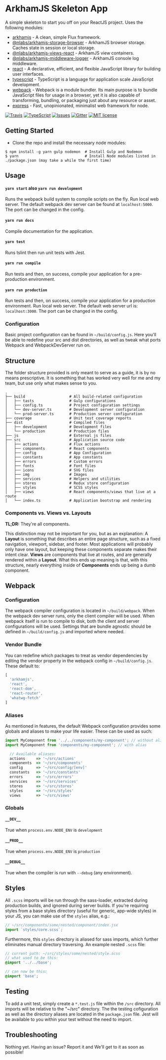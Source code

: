 ArkhamJS Skeleton App
=====================

A simple skeleton to start you off on your ReactJS project. Uses the following modules:
 - [arkhamjs](https://github.com/nitrogenlabs/arkhamjs) - A clean, simple Flux framework.
 - [@nlabs/arkhamjs-storage-browser](https://github.com/nitrogenlabs/arkhamjs-storage-browser) - ArkhamJS browser storage. Caches state in session or local storage.
 - [@nlabs/arkhamjs-views-react](https://github.com/nitrogenlabs/arkhamjs-views-react) - ArkhamJS view containers.
 - [@nlabs/arkhamjs-middleware-logger](https://github.com/nitrogenlabs/arkhamjs-middleware-logger) - ArkhamJS console log middleware.
 - [react](https://www.npmjs.com/package/react) - A declarative, efficient, and flexible JavaScript library for building user interfaces.
 - [typescript](https://www.npmjs.com/package/typescript) - TypeScript is a language for application scale JavaScript development.
 - [webpack](https://www.npmjs.com/package/webpack) - Webpack is a module bundler. Its main purpose is to bundle JavaScript files for usage in a browser, yet it is also capable of transforming, bundling, or packaging just about any resource or asset.
 - [express](https://www.npmjs.com/package/express) - Fast, unopinionated, minimalist web framework for node.

[![Travis](https://img.shields.io/travis/nitrogenlabs/arkhamjs-skeleton-react.svg?style=flat-square)](https://travis-ci.org/nitrogenlabs/arkhamjs-skeleton-react)
[![TypeScript](https://badges.frapsoft.com/typescript/version/typescript-next.svg?v=101)](https://github.com/ellerbrock/typescript-badges/)
[![Issues](http://img.shields.io/github/issues/nitrogenlabs/arkhamjs-skeleton-react.svg?style=flat-square)](https://github.com/nitrogenlabs/arkhamjs-skeleton-react/issues)
[![Gitter](https://img.shields.io/gitter/room/NitrgenLabs/arkhamjs.svg?style=flat-square)](https://gitter.im/NitrogenLabs/arkhamjs)
[![MIT license](http://img.shields.io/badge/license-MIT-brightgreen.svg?style=flat-square)](http://opensource.org/licenses/MIT)

Getting Started
---------------

- Clone the repo and install the necessary node modules:

```shell
$ npm install -g yarn gulp nodemon  # Install Gulp and Nodemon
$ yarn                              # Install Node modules listed in ./package.json (may take a while the first time)
```

Usage
-----

#### `yarn start` also `yarn run development`
Runs the webpack build system to compile scripts on the fly. Run local web server. The default webpack dev server can be found at `localhost:5000`. The port can be changed in the config.

#### `yarn run docs`
Compile documentation for the application.

#### `yarn test`
Runs tslint then run unit tests with Jest.

#### `yarn run compile`
Run tests and then, on success, compile your application for a pre-production environment. 

#### `yarn run production`
Run tests and then, on success, compile your application for a production environment. Run local web server. The default web server url is: `localhost:3000`. The port can be changed in the config.

### Configuration

Basic project configuration can be found in `~/build/config.js`. Here you'll be able to redefine your src and dist directories, as well as tweak what ports Webpack and WebpackDevServer run on.

Structure
---------

The folder structure provided is only meant to serve as a guide, it is by no means prescriptive. It is something that has worked very well for me and my team, but use only what makes sense to you.

```
.
├── build                    # All build-related configuration
│   ├── tasts                # Gulp configurations
│   ├── config.ts            # Project configuration settings
│   └── dev-server.ts        # Development server configuration
│   └── prod-server.ts       # Production server configuration
├── coverage                 # Unit test coverage reports
├── dist                     # Compiled files
│   ├── development          # Development files
│   └── production           # Production files
├── js                       # External js files
├── src                      # Application source code
│   ├── actions              # Flux actions
│   ├── components           # React components
│   ├── config               # App Configuration
│   ├── constants            # App constants
│   ├── errors               # Custom errors
│   ├── fonts                # Font files
│   ├── icons                # SVG files
│   ├── img                  # Images
│   ├── services             # Helpers and utilities
│   ├── stores               # Redux store configuration
│   ├── styles               # SCSS styles
│   ├── views                # React components/views that live at a route
│   └── index.ts             # Application bootstrap and rendering
```

### Components vs. Views vs. Layouts

**TL;DR:** They're all components.

This distinction may not be important for you, but as an explanation: A **Layout** is something that describes an entire page structure, such as a fixed navigation, viewport, sidebar, and footer. Most applications will probably only have one layout, but keeping these components separate makes their intent clear. **Views** are components that live at routes, and are generally rendered within a **Layout**. What this ends up meaning is that, with this structure, nearly everything inside of **Components** ends up being a dumb component.

Webpack
-------

### Configuration
The webpack compiler configuration is located in `~/build/webpack`. When the webpack dev server runs, only the client compiler will be used. When webpack itself is run to compile to disk, both the client and server configurations will be used. Settings that are bundle agnostic should be defined in `~/build/config.js` and imported where needed.

### Vendor Bundle
You can redefine which packages to treat as vendor dependencies by editing the vendor property in the webpack config in `~/build/config.js`. These default to:

```js
[
  'arkhamjs',
  'react',
  'react-dom',
  'react-router',
  'whatwg-fetch'
]
```

### Aliases
As mentioned in features, the default Webpack configuration provides some globals and aliases to make your life easier. These can be used as such:

```js
import MyComponent from '../../components/my-component'; // without alias
import MyComponent from 'components/my-component'; // with alias

  // Available aliases:
  actions     => '~/src/actions'
  components  => '~/src/components'
  config      => '~/src/config/[env]'
  constants   => '~/src/constants'
  errors      => '~/src/errors'
  services    => '~/src/services'
  stores      => '~/src/stores'
  styles      => '~/src/styles'
  views       => '~/src/views'
```

### Globals

#### `__DEV__`
True when `process.env.NODE_ENV` is `development`

#### `__PROD__`
True when `process.env.NODE_ENV` is `production`

#### `__DEBUG__`
True when the compiler is run with `--debug` (any environment).

Styles
------

All `.scss` imports will be run through the sass-loader, extracted during production builds, and ignored during server builds. If you're requiring styles from a base styles directory (useful for generic, app-wide styles) in your JS, you can make use of the `styles` alias, e.g.:

```js
// ~/src/components/some/nested/component/index.jsx
import `styles/core.scss`;
```

Furthermore, this `styles` directory is aliased for sass imports, which further eliminates manual directory traversing. An example nested `.scss` file:

```scss
// current path: ~/src/styles/some/nested/style.scss
// what used to be this:
@import '../../base';

// can now be this:
@import 'base';
```

Testing
-------

To add a unit test, simply create a `*.test.js` file within the `/src` directory. All imports will be relative to the "~/src" directory. The the testing cofiguration as well as the directory aliases are located in the `package.json` file. Jest will be available to you within your test without the need to import.

Troubleshooting
---------------

Nothing yet. Having an issue? Report it and We'll get to it as soon as possible!
